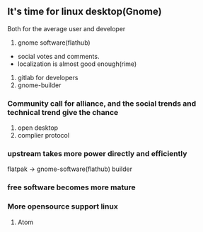 ## It's time for linux desktop(Gnome)
Both for the average user and developer
1. gnome software(flathub)
- social votes and comments.
- localization is almost good enough(rime)

1. gitlab for developers
1. gnome-builder

### Community call for alliance, and the social trends and technical trend give the chance
1. open desktop
1. complier protocol

### upstream takes more power directly and efficiently
flatpak -> gnome-software(flathub)
builder


### free software becomes more mature

### More opensource support linux
1. Atom

###
